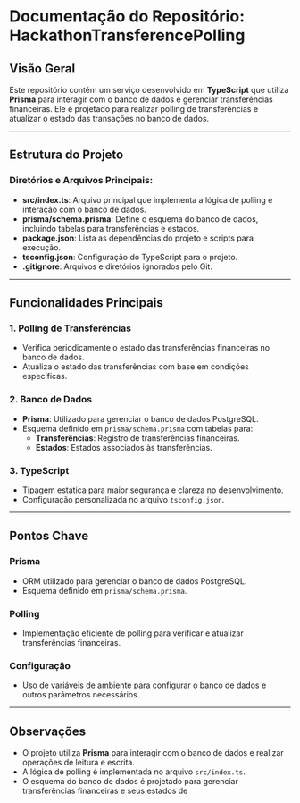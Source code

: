 # Documentação do Repositório: HackathonTransferencePolling

## Visão Geral
Este repositório contém um serviço desenvolvido em **TypeScript** que utiliza **Prisma** para interagir com o banco de dados e gerenciar transferências financeiras. Ele é projetado para realizar polling de transferências e atualizar o estado das transações no banco de dados.

---

## Estrutura do Projeto

### Diretórios e Arquivos Principais:
- **src/index.ts**: Arquivo principal que implementa a lógica de polling e interação com o banco de dados.
- **prisma/schema.prisma**: Define o esquema do banco de dados, incluindo tabelas para transferências e estados.
- **package.json**: Lista as dependências do projeto e scripts para execução.
- **tsconfig.json**: Configuração do TypeScript para o projeto.
- **.gitignore**: Arquivos e diretórios ignorados pelo Git.

---

## Funcionalidades Principais

### 1. **Polling de Transferências**
- Verifica periodicamente o estado das transferências financeiras no banco de dados.
- Atualiza o estado das transferências com base em condições específicas.

### 2. **Banco de Dados**
- **Prisma**: Utilizado para gerenciar o banco de dados PostgreSQL.
- Esquema definido em `prisma/schema.prisma` com tabelas para:
  - **Transferências**: Registro de transferências financeiras.
  - **Estados**: Estados associados às transferências.

### 3. **TypeScript**
- Tipagem estática para maior segurança e clareza no desenvolvimento.
- Configuração personalizada no arquivo `tsconfig.json`.

---

## Pontos Chave

### **Prisma**
- ORM utilizado para gerenciar o banco de dados PostgreSQL.
- Esquema definido em `prisma/schema.prisma`.

### **Polling**
- Implementação eficiente de polling para verificar e atualizar transferências financeiras.

### **Configuração**
- Uso de variáveis de ambiente para configurar o banco de dados e outros parâmetros necessários.

---

## Observações
- O projeto utiliza **Prisma** para interagir com o banco de dados e realizar operações de leitura e escrita.
- A lógica de polling é implementada no arquivo `src/index.ts`.
- O esquema do banco de dados é projetado para gerenciar transferências financeiras e seus estados de
